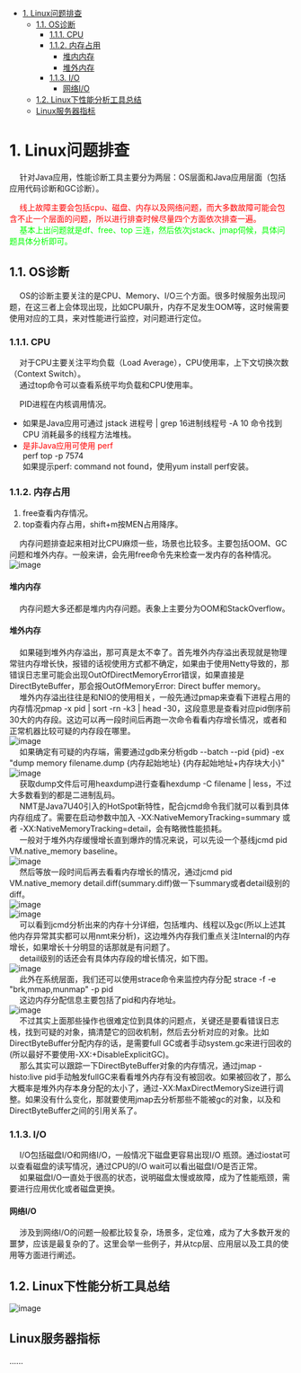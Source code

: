 

<!-- TOC -->

- [1. Linux问题排查](#1-linux问题排查)
    - [1.1. OS诊断](#11-os诊断)
        - [1.1.1. CPU](#111-cpu)
        - [1.1.2. 内存占用](#112-内存占用)
            - [堆内内存](#堆内内存)
            - [堆外内存](#堆外内存)
        - [1.1.3. I/O](#113-io)
            - [网络I/O](#网络io)
    - [1.2. Linux下性能分析工具总结](#12-linux下性能分析工具总结)
    - [Linux服务器指标](#linux服务器指标)

<!-- /TOC -->

# 1. Linux问题排查
<!-- 
面试官：生产服务器变慢了，你能谈谈诊断思路吗 
https://mp.weixin.qq.com/s/wXeHrdoEAmLApeC497Sk3w

JAVA 线上故障排查完整套路，从 CPU、磁盘、内存、网络、GC 一条龙！ 
https://mp.weixin.qq.com/s/aqvXXdrJyslXuhXE6IqYfw

一整套线上故障排查技巧
https://mp.weixin.qq.com/s/znVGpJhtA52UKiekHWqD3w
-->

&emsp; 针对Java应用，性能诊断工具主要分为两层：OS层面和Java应用层面（包括应用代码诊断和GC诊断）。  

&emsp; <font color = "red">线上故障主要会包括cpu、磁盘、内存以及网络问题，而大多数故障可能会包含不止一个层面的问题，所以进行排查时候尽量四个方面依次排查一遍。</font>  
&emsp; <font color = "lime">基本上出问题就是df、free、top 三连，然后依次jstack、jmap伺候，具体问题具体分析即可。</font>  

## 1.1. OS诊断  
<!-- 
https://www.linuxidc.com/Linux/2020-05/163174.htm
-->  
&emsp; OS的诊断主要关注的是CPU、Memory、I/O三个方面。很多时候服务出现问题，在这三者上会体现出现，比如CPU飙升，内存不足发生OOM等，这时候需要使用对应的工具，来对性能进行监控，对问题进行定位。  

### 1.1.1. CPU  
<!-- 
一般来讲我们首先会排查cpu方面的问题。cpu异常往往还是比较好定位的。原因包括业务逻辑问题(死循环)、频繁gc以及上下文切换过多。而最常见的往往是业务逻辑(或者框架逻辑)导致的，可以使用jstack来分析对应的堆栈情况。
-->

&emsp; 对于CPU主要关注平均负载（Load Average），CPU使用率，上下文切换次数（Context Switch）。  
&emsp; 通过top命令可以查看系统平均负载和CPU使用率。  

&emsp; PID进程在内核调用情况。  
* 如果是Java应用可通过 jstack 进程号 | grep 16进制线程号 -A 10 命令找到 CPU 消耗最多的线程方法堆栈。
* <font color = "red">是非Java应用可使用 perf</font>  
    perf top -p 7574  
    如果提示perf: command not found，使用yum install perf安装。

### 1.1.2. 内存占用  

1. free查看内存情况。
2. top查看内存占用，shift+m按MEN占用降序。

&emsp; 内存问题排查起来相对比CPU麻烦一些，场景也比较多。主要包括OOM、GC问题和堆外内存。一般来讲，会先用free命令先来检查一发内存的各种情况。  
![image](https://gitee.com/wt1814/pic-host/raw/master/images/java/JVM/JVM-82.png)  

#### 堆内内存

&emsp; 内存问题大多还都是堆内内存问题。表象上主要分为OOM和StackOverflow。  

#### 堆外内存  
&emsp; 如果碰到堆外内存溢出，那可真是太不幸了。首先堆外内存溢出表现就是物理常驻内存增长快，报错的话视使用方式都不确定，如果由于使用Netty导致的，那错误日志里可能会出现OutOfDirectMemoryError错误，如果直接是DirectByteBuffer，那会报OutOfMemoryError: Direct buffer memory。  
&emsp; 堆外内存溢出往往是和NIO的使用相关，一般先通过pmap来查看下进程占用的内存情况pmap -x pid | sort -rn -k3 | head -30，这段意思是查看对应pid倒序前30大的内存段。这边可以再一段时间后再跑一次命令看看内存增长情况，或者和正常机器比较可疑的内存段在哪里。  
![image](https://gitee.com/wt1814/pic-host/raw/master/images/java/JVM/JVM-83.png)  
&emsp; 如果确定有可疑的内存端，需要通过gdb来分析gdb --batch --pid {pid} -ex "dump memory filename.dump {内存起始地址} {内存起始地址+内存块大小}"  
![image](https://gitee.com/wt1814/pic-host/raw/master/images/java/JVM/JVM-84.png)  
&emsp; 获取dump文件后可用heaxdump进行查看hexdump -C filename | less，不过大多数看到的都是二进制乱码。  
&emsp; NMT是Java7U40引入的HotSpot新特性，配合jcmd命令我们就可以看到具体内存组成了。需要在启动参数中加入 -XX:NativeMemoryTracking=summary 或者 -XX:NativeMemoryTracking=detail，会有略微性能损耗。  
&emsp; 一般对于堆外内存缓慢增长直到爆炸的情况来说，可以先设一个基线jcmd pid VM.native_memory baseline。  
![image](https://gitee.com/wt1814/pic-host/raw/master/images/java/JVM/JVM-85.png)  
&emsp; 然后等放一段时间后再去看看内存增长的情况，通过jcmd pid VM.native_memory detail.diff(summary.diff)做一下summary或者detail级别的diff。  
![image](https://gitee.com/wt1814/pic-host/raw/master/images/java/JVM/JVM-86.png)  
![image](https://gitee.com/wt1814/pic-host/raw/master/images/java/JVM/JVM-87.png)  
&emsp; 可以看到jcmd分析出来的内存十分详细，包括堆内、线程以及gc(所以上述其他内存异常其实都可以用nmt来分析)，这边堆外内存我们重点关注Internal的内存增长，如果增长十分明显的话那就是有问题了。  
&emsp; detail级别的话还会有具体内存段的增长情况，如下图。  
![image](https://gitee.com/wt1814/pic-host/raw/master/images/java/JVM/JVM-88.png)  
&emsp; 此外在系统层面，我们还可以使用strace命令来监控内存分配 strace -f -e "brk,mmap,munmap" -p pid  
&emsp; 这边内存分配信息主要包括了pid和内存地址。  
![image](https://gitee.com/wt1814/pic-host/raw/master/images/java/JVM/JVM-89.png)  
&emsp; 不过其实上面那些操作也很难定位到具体的问题点，关键还是要看错误日志栈，找到可疑的对象，搞清楚它的回收机制，然后去分析对应的对象。比如DirectByteBuffer分配内存的话，是需要full GC或者手动system.gc来进行回收的(所以最好不要使用-XX:+DisableExplicitGC)。  
&emsp; 那么其实可以跟踪一下DirectByteBuffer对象的内存情况，通过jmap -histo:live pid手动触发fullGC来看看堆外内存有没有被回收。如果被回收了，那么大概率是堆外内存本身分配的太小了，通过-XX:MaxDirectMemorySize进行调整。如果没有什么变化，那就要使用jmap去分析那些不能被gc的对象，以及和DirectByteBuffer之间的引用关系了。  

### 1.1.3. I/O  
&emsp; I/O包括磁盘I/O和网络I/O，一般情况下磁盘更容易出现I/O 瓶颈。通过iostat可以查看磁盘的读写情况，通过CPU的I/O wait可以看出磁盘I/O是否正常。  
&emsp; 如果磁盘I/O一直处于很高的状态，说明磁盘太慢或故障，成为了性能瓶颈，需要进行应用优化或者磁盘更换。  

#### 网络I/O
&emsp; 涉及到网络I/O的问题一般都比较复杂，场景多，定位难，成为了大多数开发的噩梦，应该是最复杂的了。这里会举一些例子，并从tcp层、应用层以及工具的使用等方面进行阐述。  




## 1.2. Linux下性能分析工具总结  
![image](https://gitee.com/wt1814/pic-host/raw/master/images/Linux/Linux/linux-1.png) 



## Linux服务器指标  

......

